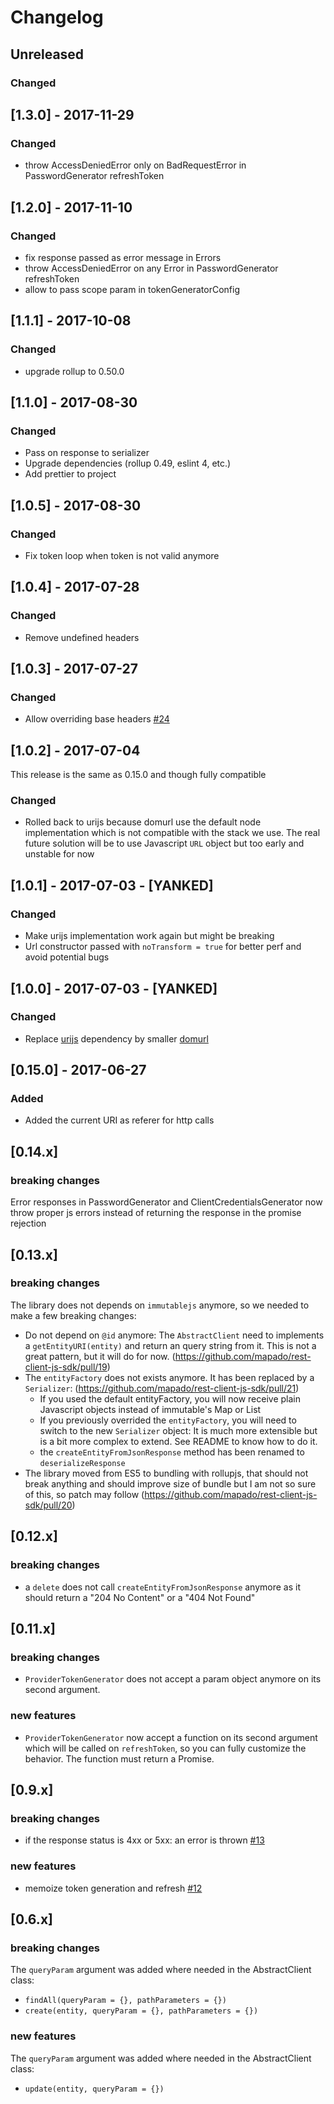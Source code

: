 # Changelog

## Unreleased

### Changed

## [1.3.0] - 2017-11-29

### Changed

* throw AccessDeniedError only on BadRequestError in PasswordGenerator
  refreshToken

## [1.2.0] - 2017-11-10

### Changed

* fix response passed as error message in Errors
* throw AccessDeniedError on any Error in PasswordGenerator refreshToken
* allow to pass scope param in tokenGeneratorConfig

## [1.1.1] - 2017-10-08

### Changed

* upgrade rollup to 0.50.0

## [1.1.0] - 2017-08-30

### Changed

* Pass on response to serializer
* Upgrade dependencies (rollup 0.49, eslint 4, etc.)
* Add prettier to project

## [1.0.5] - 2017-08-30

### Changed

* Fix token loop when token is not valid anymore

## [1.0.4] - 2017-07-28

### Changed

* Remove undefined headers

## [1.0.3] - 2017-07-27

### Changed

* Allow overriding base headers
  [#24](https://github.com/mapado/rest-client-js-sdk/pull/24)

## [1.0.2] - 2017-07-04

This release is the same as 0.15.0 and though fully compatible

### Changed

* Rolled back to urijs because domurl use the default node implementation which
  is not compatible with the stack we use. The real future solution will be to
  use Javascript `URL` object but too early and unstable for now

## [1.0.1] - 2017-07-03 - [YANKED]

### Changed

* Make urijs implementation work again but might be breaking
* Url constructor passed with `noTransform = true` for better perf and avoid
  potential bugs

## [1.0.0] - 2017-07-03 - [YANKED]

### Changed

* Replace [urijs](https://medialize.github.io/URI.js/) dependency by smaller
  [domurl](https://github.com/Mikhus/domurl)

## [0.15.0] - 2017-06-27

### Added

* Added the current URI as referer for http calls

## [0.14.x]

### breaking changes

Error responses in PasswordGenerator and ClientCredentialsGenerator now throw
proper js errors instead of returning the response in the promise rejection

## [0.13.x]

### breaking changes

The library does not depends on `immutablejs` anymore, so we needed to make a
few breaking changes:

* Do not depend on `@id` anymore: The `AbstractClient` need to implements a
  `getEntityURI(entity)` and return an query string from it. This is not a great
  pattern, but it will do for now.
  (https://github.com/mapado/rest-client-js-sdk/pull/19)
* The `entityFactory` does not exists anymore. It has been replaced by a
  `Serializer`: (https://github.com/mapado/rest-client-js-sdk/pull/21)
  * If you used the default entityFactory, you will now receive plain Javascript
    objects instead of immutable's Map or List
  * If you previously overrided the `entityFactory`, you will need to switch to
    the new `Serializer` object: It is much more extensible but is a bit more
    complex to extend. See README to know how to do it.
  * the `createEntityFromJsonResponse` method has been renamed to
    `deserializeResponse`
* The library moved from ES5 to bundling with rollupjs, that should not break
  anything and should improve size of bundle but I am not so sure of this, so
  patch may follow (https://github.com/mapado/rest-client-js-sdk/pull/20)

## [0.12.x]

### breaking changes

* a `delete` does not call `createEntityFromJsonResponse` anymore as it should
  return a "204 No Content" or a "404 Not Found"

## [0.11.x]

### breaking changes

* `ProviderTokenGenerator` does not accept a param object anymore on its second
  argument.

### new features

* `ProviderTokenGenerator` now accept a function on its second argument which
  will be called on `refreshToken`, so you can fully customize the behavior. The
  function must return a Promise.

## [0.9.x]

### breaking changes

* if the response status is 4xx or 5xx: an error is thrown
  [#13](https://github.com/mapado/rest-client-js-sdk/pull/13)

### new features

* memoize token generation and refresh
  [#12](https://github.com/mapado/rest-client-js-sdk/pull/12)

## [0.6.x]

### breaking changes

The `queryParam` argument was added where needed in the AbstractClient class:

* `findAll(queryParam = {}, pathParameters = {})`
* `create(entity, queryParam = {}, pathParameters = {})`

### new features

The `queryParam` argument was added where needed in the AbstractClient class:

* `update(entity, queryParam = {})`
